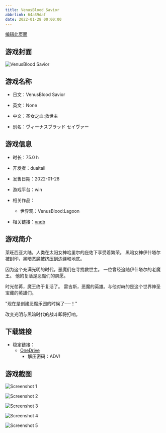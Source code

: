 ```yaml
---
title: VenusBlood Savior
abbrlink: 64a39daf
date: 2022-01-28 00:00:00
---
```

[编辑此页面](https://github.com/ACG-3/ADV3-source/blob/main/source/_posts/games/VenusBlood%20Savior.md)

## 游戏封面

![VenusBlood Savior](https://pan.timero.xyz/onedrive/img_lib_001/VenusBlood%20Savior_cover.avif)


## 游戏名称

- 日文：VenusBlood Savior
- 英文：None
- 中文：圣女之血:救世主

- 别名：ヴィーナスブラッド セイヴァー


## 游戏信息

- 时长：75.0 h
- 开发者：dualtail
- 发售日期：2022-01-28
- 游戏平台：win
- 相关作品：
   - 世界观：VenusBlood:Lagoon

- 相关链接：[vndb](https://vndb.org/v31670)


## 游戏简介

莱旺西亚大陆，人类在太阳女神哈里尔的庇佑下享受着繁荣。  黑暗女神伊什塔尔被封印，黑暗恶魔被挤压到边疆和地底。

因为这个充满光明的时代，恶魔们在寻找救世主。
一位曾经追随伊什塔尔的老魔王。  他的复活是恶魔们的夙愿。

时光荏苒，魔王终于复活了。
雷吉斯，恶魔的英雄。与他对峙的是这个世界神圣宝藏的英雄们。

"现在是创建恶魔乐园的时候了──！"

改变光明与黑暗时代的战斗即将打响。


## 下载链接

- 稳定链接：
    - [OneDrive](https://pan.timero.xyz/onedrive/adv_lib_001/VenusBlood%20Savior)
        - 解压密码：ADV!



## 游戏截图


![Screenshot 1](https://pan.timero.xyz/onedrive/img_lib_001/VenusBlood%20Savior_Screenshot_1.avif)

![Screenshot 2](https://pan.timero.xyz/onedrive/img_lib_001/VenusBlood%20Savior_Screenshot_2.avif)

![Screenshot 3](https://pan.timero.xyz/onedrive/img_lib_001/VenusBlood%20Savior_Screenshot_3.avif)

![Screenshot 4](https://pan.timero.xyz/onedrive/img_lib_001/VenusBlood%20Savior_Screenshot_4.avif)

![Screenshot 5](https://pan.timero.xyz/onedrive/img_lib_001/VenusBlood%20Savior_Screenshot_5.avif)

